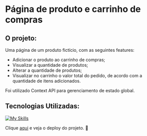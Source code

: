 # Página de produto e carrinho de compras

## O projeto:
Uma página de um produto fictício, com as seguintes features:

- Adicionar o produto ao carrinho de compras;
- Visualizar a quantidade de produtos;
- Alterar a quantidade de produtos;
- Visualizar no carrinho o valor total do pedido, de acordo com a quantidade de itens adicionados.

Foi utilizado Context API para gerenciamento de estado global.

## Tecnologias Utilizadas:
[![My Skills](https://skillicons.dev/icons?i=javascript,react,tailwind)](https://skillicons.dev)

Clique [aqui](https://shopping-cart-luscamelo.vercel.app/) e veja o deploy do projeto. :rocket:
